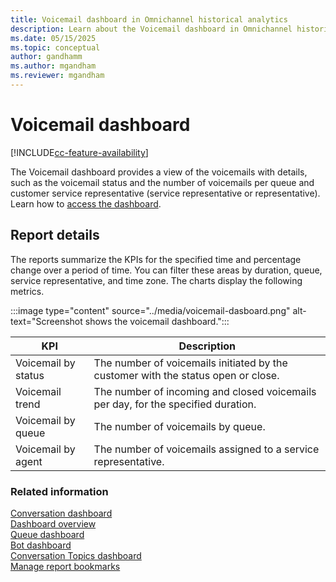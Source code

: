 ```yaml
---
title: Voicemail dashboard in Omnichannel historical analytics
description: Learn about the Voicemail dashboard in Omnichannel historical analytics to better understand customer service representative performance in your organization.
ms.date: 05/15/2025
ms.topic: conceptual
author: gandhamm
ms.author: mgandham
ms.reviewer: mgandham
---
```


# Voicemail dashboard

[!INCLUDE[cc-feature-availability](../../includes/cc-feature-availability.md)]


The Voicemail dashboard provides a view of the voicemails with details, such as the voicemail status and the number of voicemails per queue and customer service representative (service representative or representative). Learn how to [access the dashboard](omnichannel-analytics-insights.md#access-the-dashboards).

## Report details

The reports summarize the KPIs for the specified time and percentage change over a period of time. You can filter these areas by duration, queue, service representative, and time zone.
The charts display the following metrics.

:::image type="content" source="../media/voicemail-dasboard.png" alt-text="Screenshot shows the voicemail dashboard.":::

| KPI | Description |
| ------------------------ | ----------------- |
| Voicemail by status | The number of voicemails initiated by the customer with the status open or close.|
| Voicemail trend | The number of incoming and closed voicemails per day, for the specified duration. |
| Voicemail by queue | The number of voicemails by queue.|
| Voicemail by agent | The number of voicemails assigned to a service representative.|

### Related information

[Conversation dashboard](oc-conversation-dashboard.md)  
[Dashboard overview](customer-service-analytics-insights-csh.md)  
[Queue dashboard](oc-queue-dashboard.md)  
[Bot dashboard](oc-bot-dashboard.md)  
[Conversation Topics dashboard](oc-conversation-topics-dashboard.md)  
[Manage report bookmarks](manage-bookmarks.md)  

